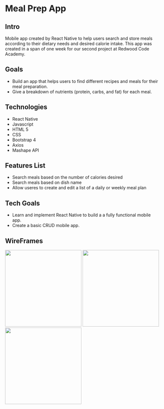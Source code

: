 # Meal Prep App

## Intro
 Mobile app created by React Native to help users search and store meals according to their dietary needs and desired calorie intake.  This app was created in a span of one week for our second project at Redwood Code Academy.

## Goals
- Build an app that helps users to find different recipes and meals for their meal preparation.
- Give a breakdown of nutrients (protein, carbs, and fat) for each meal.


## Technologies
- React Native
- Javascript
- HTML 5
- CSS
- Bootstrap 4
- Axios
- Mashape API

## Features List
- Search meals based on the number of calories desired
- Search meals based on dish name
- Allow useres to create and edit a list of a daily or weekly meal plan

## Tech Goals
- Learn and implement React Native to build a a fully functional mobile app.
- Create a basic CRUD mobile app.

## WireFrames
<div className="row" style= {{ margin= 20 }}>
<img src="https://i.imgur.com/8uQMFag.png" width="250">
<img src="https://i.imgur.com/VQDegi8.png" width="250">
<img src="https://i.imgur.com/NvZuX0N.png" width="250">
</div>

